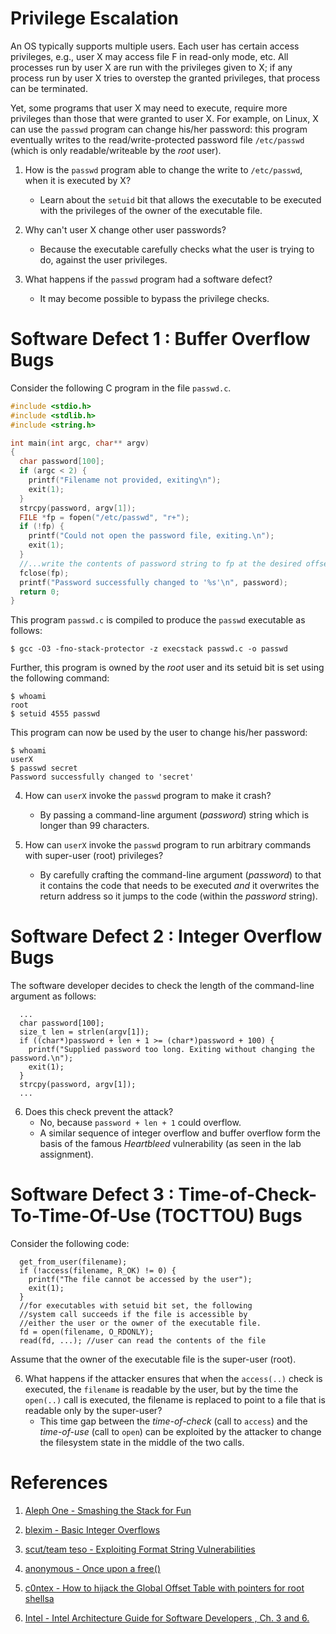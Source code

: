 # Privilege Escalation

An OS typically supports multiple users.  Each user has certain access
privileges, e.g., user X may access file F in read-only mode, etc.
All processes run by user X are run with the privileges given to X; if any
process run by user X tries to overstep the granted privileges, that process
can be terminated.

Yet, some programs that user X may need to execute, require more privileges
than those that were granted to user X.
For example, on Linux,
X can use the `passwd` program can change his/her password: this program
eventually writes to the read/write-protected password file `/etc/passwd`
(which is only readable/writeable by the _root_ user).

1. How is the `passwd` program able to change the write to `/etc/passwd`, when it is executed by X?
   - Learn about the `setuid` bit that allows the executable to be executed with the privileges of the owner of the executable file.

2. Why can't user X change other user passwords?
   - Because the executable carefully checks what the user is trying to do, against the user privileges.

3. What happens if the `passwd` program had a software defect?
   - It may become possible to bypass the privilege checks.

# Software Defect 1 : Buffer Overflow Bugs

Consider the following C program in the file `passwd.c`.

```c
#include <stdio.h>
#include <stdlib.h>
#include <string.h>

int main(int argc, char** argv)
{
  char password[100];
  if (argc < 2) {
    printf("Filename not provided, exiting\n");
    exit(1);
  }
  strcpy(password, argv[1]);
  FILE *fp = fopen("/etc/passwd", "r+");
  if (!fp) {
    printf("Could not open the password file, exiting.\n");
    exit(1);
  }
  //...write the contents of password string to fp at the desired offset
  fclose(fp);
  printf("Password successfully changed to '%s'\n", password);
  return 0;
}
```
This program `passwd.c` is compiled to produce the `passwd` executable as
follows:
```
$ gcc -O3 -fno-stack-protector -z execstack passwd.c -o passwd
```
Further, this program is owned by the _root_ user and its setuid bit
is set using the following command:
```
$ whoami
root
$ setuid 4555 passwd
```
This program can now be used by the user to change his/her password:
```
$ whoami
userX
$ passwd secret
Password successfully changed to 'secret'
```

4. How can `userX` invoke the `passwd` program to make it crash?
   - By passing a command-line argument (_password_) string which is longer than 99 characters.

5. How can `userX` invoke the `passwd` program to run arbitrary commands with super-user (root) privileges?
   - By carefully crafting the command-line argument (_password_) to that it contains the code that needs to be executed _and_ it overwrites the return address so it jumps to the code (within the _password_ string).

# Software Defect 2 : Integer Overflow Bugs

The software developer decides to check the length of the command-line argument as follows:
```
  ...
  char password[100];
  size_t len = strlen(argv[1]);
  if ((char*)password + len + 1 >= (char*)password + 100) {
    printf("Supplied password too long. Exiting without changing the password.\n");
    exit(1);
  }
  strcpy(password, argv[1]);
  ...
```
6. Does this check prevent the attack?
   - No, because `password + len + 1` could overflow.
   - A similar sequence of integer overflow and buffer overflow form the basis of the famous _Heartbleed_ vulnerability (as seen in the lab assignment).

# Software Defect 3 : Time-of-Check-To-Time-Of-Use (TOCTTOU) Bugs

Consider the following code:
```
  get_from_user(filename);
  if (!access(filename, R_OK) != 0) {
    printf("The file cannot be accessed by the user");
    exit(1);
  }
  //for executables with setuid bit set, the following
  //system call succeeds if the file is accessible by
  //either the user or the owner of the executable file.
  fd = open(filename, O_RDONLY);
  read(fd, ...); //user can read the contents of the file
```
Assume that the owner of the executable file is the super-user (root).

6. What happens if the attacker ensures that when the `access(..)` check
   is executed, the `filename` is readable by the user, but by the time
   the `open(..)` call is executed, the filename is replaced to point to
   a file that is readable only by the super-user?
   - This time gap between the _time-of-check_ (call to `access`) and the
     _time-of-use_ (call to `open`) can be exploited by the attacker to
     change the filesystem state in the middle of the two calls.

# References

1. [Aleph One - Smashing the Stack for Fun](http://www.phrack.com/issues.html?issue=49&id=14#article)

2. [blexim - Basic Integer Overflows](http://phrack.org/issues/60/10.html)

3. [scut/team teso - Exploiting Format String Vulnerabilities](https://cs155.stanford.edu/papers/formatstring-1.2.pdf)

4. [anonymous - Once upon a free()](http://www.phrack.com/issues.html?issue=57&id=9#article)

5. [c0ntex - How to hijack the Global Offset Table with pointers for root shellsa](http://dl.packetstormsecurity.net/papers/bypass/GOT_Hijack.txt)

6. [Intel - Intel Architecture Guide for Software Developers , Ch. 3 and 6.](https://www.intel.com/content/www/us/en/architecture-and-technology/64-ia-32-architectures-software-developer-vol-1-manual.html)

<!--
7. What if the OS implements "Data Execution Protection"? i.e., the executable code is in a separate region from the data/stack. i.e., the bytes in the stack cannot be executed.
```
$ gcc -O3 -fno-stack-protector passwd.c -o passwd
```
Let's look at the assembly code produced in `passwd`
```
$ objdump -d passwd
```
Can we still mount an attack?

8. What if we enable stack-protection by the compiler?
```
$ gcc -O3 passwd.c -o passwd
```
What is the tradeoff here?

9. What about overflow of heap or global variables?
-->
